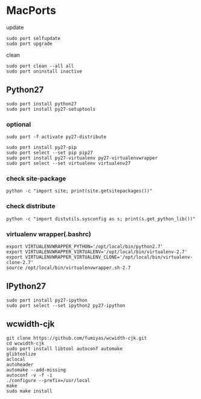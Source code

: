 
# MacPorts
update
```
sudo port selfupdate
sudo port upgrade
```

clean
```
sudo port clean --all all
sudo port uninstall inactive
```

## Python27
```
sudo port install python27
sudo port install py27-setuptools
```
### optional
```
sudo port -f activate py27-distribute
```

```
sudo port install py27-pip
sudo port select --set pip pip27
sudo port install py27-virtualenv py27-virtualenvwrapper
sudo port select --set virtualenv virtualenv27
```

### check site-package
```
python -c "import site; print(site.getsitepackages())"
```
### check distribute
```
python -c "import distutils.sysconfig as s; print(s.get_python_lib())"
```

### virtualenv wrapper(.bashrc)
```
export VIRTUALENVWRAPPER_PYTHON='/opt/local/bin/python2.7'
export VIRTUALENVWRAPPER_VIRTUALENV='/opt/local/bin/virtualenv-2.7'
export VIRTUALENVWRAPPER_VIRTUALENV_CLONE='/opt/local/bin/virtualenv-clone-2.7'
source /opt/local/bin/virtualenvwrapper.sh-2.7
```

## IPython27
```
sudo port install py27-ipython
sudo port select --set ipython2 py27-ipython
```

## wcwidth-cjk
```
git clone https://github.com/fumiyas/wcwidth-cjk.git
cd wcwidth-cjk
sudo port install libtool autoconf automake
glibtoolize
aclocal
autoheader
automake --add-missing
autoconf -v -f -i
./configure --prefix=/usr/local
make
sudo make install
```
